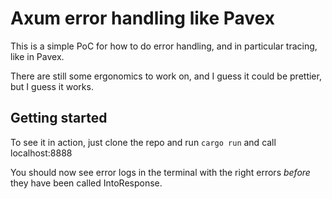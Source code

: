 # Axum error handling like Pavex

This is a simple PoC for how to do error handling, and in particular tracing, like in Pavex.

There are still some ergonomics to work on, and I guess it could be prettier, but I guess it works.

## Getting started

To see it in action, just clone the repo and run `cargo run` and call localhost:8888

You should now see error logs in the terminal with the right errors _before_ they have been called IntoResponse.
